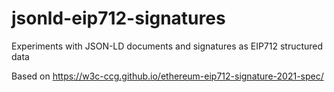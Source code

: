 # jsonld-eip712-signatures

Experiments with JSON-LD documents and signatures as EIP712 structured data

Based on https://w3c-ccg.github.io/ethereum-eip712-signature-2021-spec/
